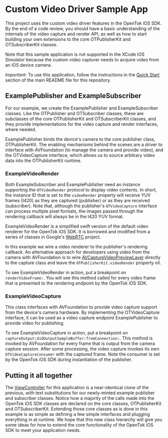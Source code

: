 Custom Video Driver Sample App
==================================

This project uses the custom video driver features in the OpenTok iOS SDK.
By the end of a code review, you should have a basic understanding of the
internals of the video capture and render API, as well as how to start
building your own extensions to the core OTPublisherKit and OTSubscriberKit
classes.

Note that this sample application is not supported in the XCode iOS Simulator
because the custom video capturer needs to acquire video from an iOS device
camera.

*Important:* To use this application, follow the instructions in the
[Quick Start](../README.md#quick-start) section of the main README file
for this repository.

ExamplePublisher and ExampleSubscriber
------------------------------------------

For our example, we create the ExamplePublisher and ExampleSubscriber
classes. Like the OTPublisher and OTSubscriber classes, these are subclasses of
the core OTPublisherKit and OTSubscriberKit classes, and they provide
implementations for the video capture and render interfaces, where needed.

ExamplePublisher binds the device's camera to the core publisher class,
OTPublisherKit. The enabling mechanisms behind the scenes are a driver to
interface with AVFoundation (to manage the camera and provide video), and the
OTVideoCapture interface, which allows us to source arbitrary video data into
the OTPublisherKit runtime.

### ExampleVideoRender

Both ExampleSubscriber and ExamplePublisher need an instance supporting the
`OTVideoRender` protocol to display video contents. In short, the instance
ID that is set to the `videoRender` property will receive YUV frames (I420) as
they are captured (publisher) or as they are received (subscriber). Note that,
although the publisher's `OTVideoCapture` interface can process multiple pixel
formats, the images passed through the rendering callback will always be in the
I420 YUV format.

ExampleVideoRender is a simplified swift version of the default video renderer
for the OpenTok iOS SDK. It is borrowed and modified from a series of classes in
Google's [WebRTC][1] project.

In this example we wire a video renderer to the publisher's rendering
callback. An alternative approach for developers using video from the camera
with AVFoundation is to wire [AVCaptureVideoPreviewLayer][2] directly to the
capture class and leave the `OTPublisherKit.videoRender` property nil.

To see ExampleVideoRender in action, put a breakpoint on `renderVideoFrame:`.
You will see this method called for every video frame that is presented to the
rendering endpoint by the OpenTok iOS SDK.

### ExampleVideoCapture

This class interfaces with AVFoundation to provide video capture support from
the device's camera hardware. By implementing the OTVideoCapture interface, it
can be used as a video capture endpoint ExamplePublisher to provide video for
publishing.

To see ExampleVideoCapture in action, put a breakpoint on
`captureOutput:didOutputSampleBuffer:fromConnection:`. This method is invoked by
AVFoundation for every frame that is output from the camera capture session.
After some processing, the video capture invokes its own
`OTVideoCaptureConsumer` with the captured frame. Note the consumer is set by
the OpenTok iOS SDK during instantiation of the publisher.


Putting it all together
-----------------------

The [ViewController](Lets-Build-OTPublisher/ViewController.m) for this
application is a near-identical clone of the previous, with text substitutions
for our newly-minted example publisher and subscriber classes. Notice how a
majority of the calls made into the OpenTok iOS SDK classes are declared
on the core classes, OTPublisherKit and OTSubscriberKit. Extending those core
classes as is done in this example is as simple as defining a few simple
interfaces and plugging everything in at runtime. We hope that this new
class hierarchy will give you some ideas for how to extend the core
functionality of the OpenTok iOS SDK to meet your application needs.


[1]: https://chromium.googlesource.com/external/webrtc/+/master/talk/app/webrtc/objc/
[2]: https://developer.apple.com/library/ios/documentation/AVFoundation/Reference/AVCaptureVideoPreviewLayer_Class/Reference/Reference.html
